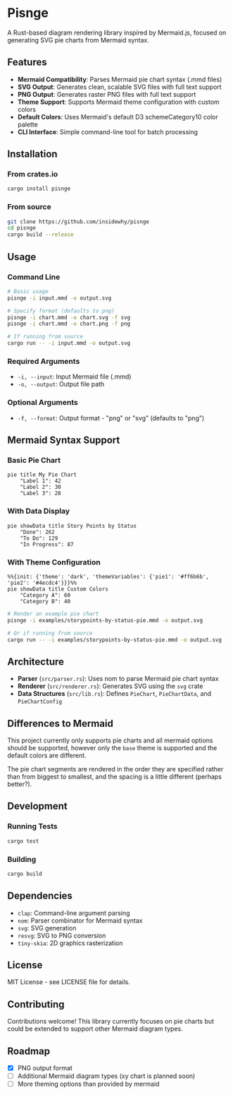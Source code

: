 # Pisnge

A Rust-based diagram rendering library inspired by Mermaid.js, focused on generating SVG pie charts from Mermaid syntax.

## Features

- **Mermaid Compatibility**: Parses Mermaid pie chart syntax (.mmd files)
- **SVG Output**: Generates clean, scalable SVG files with full text support
- **PNG Output**: Generates raster PNG files with full text support
- **Theme Support**: Supports Mermaid theme configuration with custom colors
- **Default Colors**: Uses Mermaid's default D3 schemeCategory10 color palette
- **CLI Interface**: Simple command-line tool for batch processing

## Installation

### From crates.io

```bash
cargo install pisnge
```

### From source

```bash
git clone https://github.com/insidewhy/pisnge
cd pisnge
cargo build --release
```

## Usage

### Command Line

```bash
# Basic usage
pisnge -i input.mmd -o output.svg

# Specify format (defaults to png)
pisnge -i chart.mmd -o chart.svg -f svg
pisnge -i chart.mmd -o chart.png -f png

# If running from source
cargo run -- -i input.mmd -o output.svg
```

### Required Arguments

- `-i, --input`: Input Mermaid file (.mmd)
- `-o, --output`: Output file path

### Optional Arguments

- `-f, --format`: Output format - "png" or "svg" (defaults to "png")

## Mermaid Syntax Support

### Basic Pie Chart

```mermaid
pie title My Pie Chart
    "Label 1": 42
    "Label 2": 30
    "Label 3": 28
```

### With Data Display

```mermaid
pie showData title Story Points by Status
    "Done": 262
    "To Do": 129
    "In Progress": 87
```

### With Theme Configuration

```mermaid
%%{init: {'theme': 'dark', 'themeVariables': {'pie1': '#ff6b6b', 'pie2': '#4ecdc4'}}}%%
pie showData title Custom Colors
    "Category A": 60
    "Category B": 40
```

```bash
# Render an example pie chart
pisnge -i examples/storypoints-by-status-pie.mmd -o output.svg

# Or if running from source
cargo run -- -i examples/storypoints-by-status-pie.mmd -o output.svg
```

## Architecture

- **Parser** (`src/parser.rs`): Uses nom to parse Mermaid pie chart syntax
- **Renderer** (`src/renderer.rs`): Generates SVG using the `svg` crate
- **Data Structures** (`src/lib.rs`): Defines `PieChart`, `PieChartData`, and `PieChartConfig`

## Differences to Mermaid

This project currently only supports pie charts and all mermaid options should be supported, however only the `base` theme is supported and the default colors are different.

The pie chart segments are rendered in the order they are specified rather than from biggest to smallest, and the spacing is a little different (perhaps better?).

## Development

### Running Tests

```bash
cargo test
```

### Building

```bash
cargo build
```

## Dependencies

- `clap`: Command-line argument parsing
- `nom`: Parser combinator for Mermaid syntax
- `svg`: SVG generation
- `resvg`: SVG to PNG conversion
- `tiny-skia`: 2D graphics rasterization

## License

MIT License - see LICENSE file for details.

## Contributing

Contributions welcome! This library currently focuses on pie charts but could be extended to support other Mermaid diagram types.

## Roadmap

- [x] PNG output format
- [ ] Additional Mermaid diagram types (xy chart is planned soon)
- [ ] More theming options than provided by mermaid
